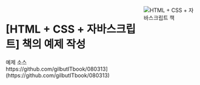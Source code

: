 <div style="display: flex; justify-content: space-between; align-items: flex-start;">
    <div>
        <h1>[HTML + CSS + 자바스크립트] 책의 예제 작성</h1>
        <p>
          예제 소스<br>
          https://github.com/gilbutITbook/080313](https://github.com/gilbutITbook/080313)
        </p>
    </div>
    <div>
        <img src="https://contents.kyobobook.co.kr/sih/fit-in/400x0/pdt/9791165219468.jpg" alt="HTML + CSS + 자바스크립트 책" ">
    </div>
</div>
